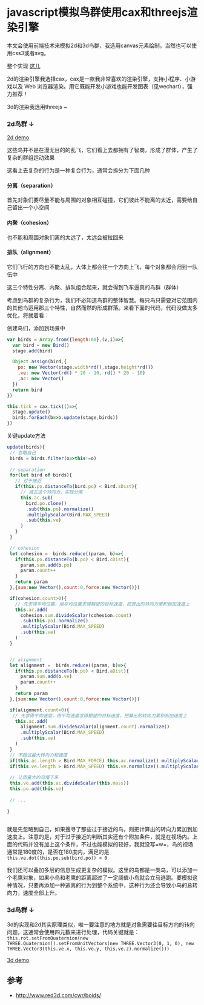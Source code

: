 # javascript模拟鸟群使用cax和threejs渲染引擎

本文会使用前端技术来模拟2d和3d鸟群，我选用canvas元素绘制，当然也可以使用css3或者svg。

整个实现 [这儿](https://dwqdaiwenqi.github.io/flocking-tutorial/site)

2d的渲染引擎我选择cax，cax是一款我非常喜欢的渲染引擎，支持小程序、小游戏以及 Web 浏览器渲染。用它既能开发小游戏也能开发图表（见wechart），强力推荐！

3d的渲染我选用threejs ~

### 2d鸟群  ↓
[2d demo](https://dwqdaiwenqi.github.io/flocking-tutorial/site#/2d)

这些鸟并不是在漫无目的的乱飞，它们看上去都拥有了智商，形成了群体，产生了复杂的群组运动效果

这看上去复杂的行为是一种复合行为，通常会拆分为下面几种

#### 分离（separation）
首先对象们要尽量不能与周围的对象相互碰撞，它们彼此不能离的太近，需要给自己留出一个小空间


#### 内聚（cohesion）
也不能和周围对象们离的太远了，太远会被拉回来

#### 排队（alignment）
它们飞行的方向也不能太乱，大体上都会往一个方向上飞，每个对象都会归到一队伍中

这三个特性分离、内聚、排队组合起来，就会得到飞车逼真的鸟群（群体）

考虑到鸟群的复杂行为，我们不必知道鸟群的整体智慧。每只鸟只需要对它范围内的其他鸟运用那三个特性，自然而然的形成群落。来看下面的代码，代码没做太多优化，将就着看：

创建鸟们，添加到场景中
```js
var birds = Array.from({length:60},(v,i)=>{
  var bird = new Bird()
  stage.add(bird)

  Object.assign(bird,{
    po: new Vector(stage.width*rd(),stage.height*rd())
    ,ve: new Vector(rd() * 20 - 10, rd() * 20 - 10)
    ,ac: new Vector()
  }) 
  return bird
})

this.tick = cax.tick(()=>{
  stage.update()
  birds.forEach(b=>b.update(stage,birds))
})
```
关键update方法
```js
update(birds){
 // 忽略自己
 birds = birds.filter(o=>this!=o)
 
 // separation
 for(let bird of birds){
   // 过于接近
   if(this.po.distanceTo(bird.po) < Bird.sDist){
     // 减去这个转向力，实现分离
     this.ac.sub(
       bird.po.clone()
       .sub(this.po).normalize()
       .multiplyScalar(Bird.MAX_SPEED)
       .sub(this.ve)
     )
   } 
 }

 // cohesion
 let cohesion =  birds.reduce((param, b)=>{
   if(this.po.distanceTo(b.po) < Bird.cDist){
     param.sum.add(b.po)
     param.count++
   }
   return param
 },{sum:new Vector(),count:0,force:new Vector()})

 if(cohesion.count>0){
   // 先求得平均位置，用平均位置求得期望的目标速度，把算出的转向力累积到加速度上
   this.ac.add(
     cohesion.sum.divideScalar(cohesion.count)
     .sub(this.po).normalize()
     .multiplyScalar(Bird.MAX_SPEED)
     .sub(this.ve)
   )
 }


 // alignment
 let alignment =  birds.reduce((param, b)=>{
   if(this.po.distanceTo(b.po) < Bird.aDist){
     param.sum.add(b.ve)
     param.count++
   }
   return param
 },{sum:new Vector(),count:0,force:new Vector()})

 if(alignment.count>0){
  // 先求得平均速度，用平均速度求得期望的目标速度，把算出的转向力累积到加速度上
   this.ac.add(
     alignment.sum.divideScalar(alignment.count).normalize()
     .multiplyScalar(Bird.MAX_SPEED)
     .sub(this.ve) 
   )
 }
 // 不超过最大转向力和速度
 if(this.ac.length > Bird.MAX_FORCE) this.ac.normalize().multiplyScalar(Bird.MAX_FORCE)
 if(this.ve.length > Bird.MAX_SPEED) this.ve.normalize().multiplyScalar(Bird.MAX_SPEED)
 
 // 让质量大的鸟慢下来
 this.ve.add(this.ac.divideScalar(this.mass))
 this.po.add(this.ve) 
 
 // ...
  
}
 
```
就是先忽略到自己，如果搜寻了那些过于接近的鸟，则把计算出的转向力累加到加速度上。注意的是，对于过于接近的判断其实还有个附加条件，就是在视场内。上面的代码并没有加上这个条件，不过也能模拟的较好，我就没写=w=，鸟的视场通常是180度的，是否在180度内，满足的是 ` this.ve.dot(this.po.sub(bird.po)) < 0 `

我们还可以叠加多层的信息生成更复杂的模拟。这里的鸟都是一类鸟，可以添加一个老鹰对象，如果小鸟和老鹰的距离超过了一定阈值小鸟就会立马逃跑。要模拟这种情况，只要再添加一种逃离的行为到整个系统中，这种行为还会导致小鸟的总转向力，速度全部上升。

### 3d鸟群 ↓
3d的实现和2d其实原理类似，唯一要注意的地方就是对象需要往目标方向的转向问题，这通常会使用四元数来进行处理，代码关键就是：
` this.rot.setFromQuaternion(new THREE.Quaternion().setFromUnitVectors(new THREE.Vector3(0, 1, 0), new THREE.Vector3(this.ve.x, this.ve.y, this.ve.z).normalize()))`

[3d demo](https://dwqdaiwenqi.github.io/flocking-tutorial/site#/3d)


## 参考
* http://www.red3d.com/cwr/boids/






